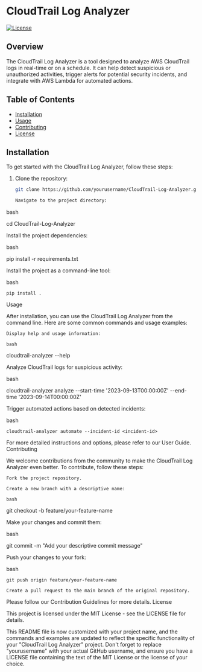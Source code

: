 
# CloudTrail Log Analyzer

[![License](https://img.shields.io/badge/License-MIT-blue.svg)](LICENSE)

## Overview

The CloudTrail Log Analyzer is a tool designed to analyze AWS CloudTrail logs in real-time or on a schedule. It can help detect suspicious or unauthorized activities, trigger alerts for potential security incidents, and integrate with AWS Lambda for automated actions.

## Table of Contents

- [Installation](#installation)
- [Usage](#usage)
- [Contributing](#contributing)
- [License](#license)

## Installation

To get started with the CloudTrail Log Analyzer, follow these steps:

1. Clone the repository:

   ```bash
   git clone https://github.com/yourusername/CloudTrail-Log-Analyzer.git

   Navigate to the project directory:

bash

cd CloudTrail-Log-Analyzer

Install the project dependencies:

bash

pip install -r requirements.txt

Install the project as a command-line tool:

bash

    pip install .

Usage

After installation, you can use the CloudTrail Log Analyzer from the command line. Here are some common commands and usage examples:

    Display help and usage information:

    bash

cloudtrail-analyzer --help

Analyze CloudTrail logs for suspicious activity:

bash

cloudtrail-analyzer analyze --start-time '2023-09-13T00:00:00Z' --end-time '2023-09-14T00:00:00Z'

Trigger automated actions based on detected incidents:

bash

    cloudtrail-analyzer automate --incident-id <incident-id>

For more detailed instructions and options, please refer to our User Guide.
Contributing

We welcome contributions from the community to make the CloudTrail Log Analyzer even better. To contribute, follow these steps:

    Fork the project repository.

    Create a new branch with a descriptive name:

    bash

git checkout -b feature/your-feature-name

Make your changes and commit them:

bash

git commit -m "Add your descriptive commit message"

Push your changes to your fork:

bash

    git push origin feature/your-feature-name

    Create a pull request to the main branch of the original repository.

Please follow our Contribution Guidelines for more details.
License

This project is licensed under the MIT License - see the LICENSE file for details.

This README file is now customized with your project name, and the commands and examples are updated to reflect the specific functionality of your "CloudTrail Log Analyzer" project. Don't forget to replace "yourusername" with your actual GitHub username, and ensure you have a LICENSE file containing the text of the MIT License or the license of your choice.


